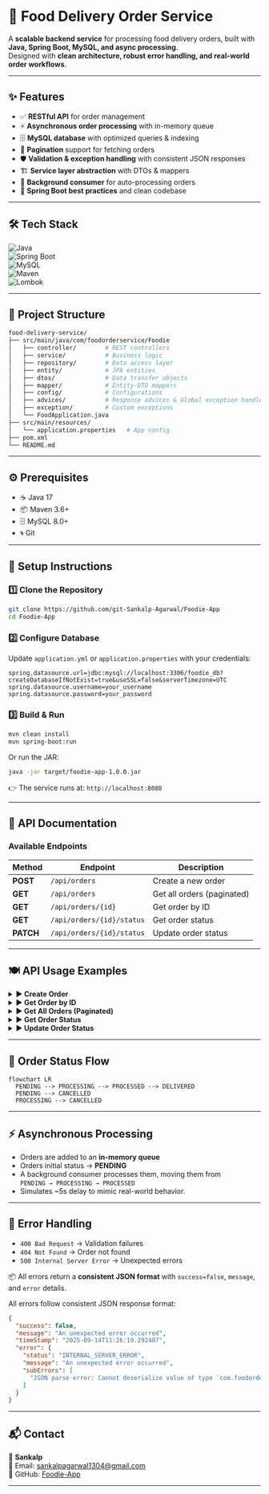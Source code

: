 # 🍔 Food Delivery Order Service

A **scalable backend service** for processing food delivery orders, built with **Java, Spring Boot, MySQL, and async processing**.  
Designed with **clean architecture, robust error handling, and real-world order workflows**.

---

## ✨ Features

- ✅ **RESTful API** for order management
- ⚡ **Asynchronous order processing** with in-memory queue
- 🗄️ **MySQL database** with optimized queries & indexing
- 📑 **Pagination** support for fetching orders
- 🛡️ **Validation & exception handling** with consistent JSON responses
- 🏗️ **Service layer abstraction** with DTOs & mappers
- 🔄 **Background consumer** for auto-processing orders
- 🧹 **Spring Boot best practices** and clean codebase

---

## 🛠️ Tech Stack

![Java](https://img.shields.io/badge/Java-17-red?logo=java)  
![Spring Boot](https://img.shields.io/badge/Spring%20Boot-3.2.0-green?logo=springboot)  
![MySQL](https://img.shields.io/badge/MySQL-8.0-blue?logo=mysql)  
![Maven](https://img.shields.io/badge/Maven-3.6+-C71A36?logo=apachemaven)  
![Lombok](https://img.shields.io/badge/Lombok-enabled-yellow)

---

## 📂 Project Structure
```bash
food-delivery-service/
├── src/main/java/com/foodorderservice/Foodie
│   ├── controller/        # REST controllers
│   ├── service/           # Business logic
│   ├── repository/        # Data access layer
│   ├── entity/            # JPA entities
│   ├── dtos/              # Data transfer objects
│   ├── mapper/            # Entity-DTO mappers
│   ├── config/            # Configurations
│   ├── advices/           # Response advices & Global exception handler
│   ├── exception/         # Custom exceptions
│   └── FoodApplication.java
├── src/main/resources/
│   └── application.properties   # App config
├── pom.xml
└── README.md
```

---

## ⚙️ Prerequisites

- ☕ Java 17
- 📦 Maven 3.6+
- 🗄️ MySQL 8.0+
- 🌀 Git

---

## 🚀 Setup Instructions

### 1️⃣ Clone the Repository
```bash
git clone https://github.com/git-Sankalp-Agarwal/Foodie-App
cd Foodie-App
```

### 2️⃣ Configure Database
Update `application.yml` or `application.properties` with your credentials:
```properties
spring.datasource.url=jdbc:mysql://localhost:3306/foodie_db?createDatabaseIfNotExist=true&useSSL=false&serverTimezone=UTC
spring.datasource.username=your_username
spring.datasource.password=your_password
```

### 3️⃣ Build & Run
```bash
mvn clean install
mvn spring-boot:run
```

Or run the JAR:
```bash
java -jar target/foodie-app-1.0.0.jar
```

👉 The service runs at: `http://localhost:8080`

---

## 📖 API Documentation

### Available Endpoints
| Method | Endpoint                  | Description             |
|--------|---------------------------|-------------------------|
| **POST**   | `/api/orders`             | Create a new order      |
| **GET**    | `/api/orders`             | Get all orders (paginated) |
| **GET**    | `/api/orders/{id}`        | Get order by ID         |
| **GET**    | `/api/orders/{id}/status` | Get order status        |
| **PATCH**  | `/api/orders/{id}/status` | Update order status     |


---

## 🍽️ API Usage Examples

<details>
<summary><b>▶️ Create Order</b></summary>

**POST** `http://localhost:8080/api/orders`

**Request JSON:**
```json
{
  "customerName": "Alice Johnson",
  "items": [
    {
      "itemName": "Burger",
      "quantity": 2,
      "price": 8.99
    },
    {
      "itemName": "Fries",
      "quantity": 1,
      "price": 3.99
    },
    {
      "itemName": "Coke",
      "quantity": 2,
      "price": 2.50
    }
  ],
  "totalAmount": 26.97
}
```

✅ **Successful response (201 Created)**
```json
{
  "success": true,
  "message": "Order created successfully",
  "timeStamp": "2025-09-14T11:17:33.3697473",
  "data": {
    "id": 4,
    "customerName": "Alice Johnson",
    "totalAmount": 26.97,
    "status": "PENDING",
    "orderTime": "2025-09-14T11:17:33.215756",
    "processedTime": null,
    "items": [
      {
        "itemName": "Burger",
        "quantity": 2,
        "price": 8.99
      },
      {
        "itemName": "Fries",
        "quantity": 1,
        "price": 3.99
      },
      {
        "itemName": "Coke",
        "quantity": 2,
        "price": 2.50
      }
    ]
  }
}
```

❌ **Validation error (400 Bad Request)**
```json
{
  "success": false,
  "message": "Invalid order state",
  "timeStamp": "2025-09-14T11:15:15.2112686",
  "error": {
    "status": "BAD_REQUEST",
    "message": "Invalid order state",
    "subErrors": [
      "Total amount does not match sum of items"
    ]
  }
}
```
</details>

<details>
<summary><b>▶️ Get Order by ID</b></summary>

**GET** `/api/orders/1`

✅ **Success (200)**
```json
{
  "success": true,
  "message": "Order retrieved successfully",
  "timeStamp": "2025-09-14T11:18:10.4862606",
  "data": {
    "id": 3,
    "customerName": "Bob Johnson",
    "totalAmount": 42.00,
    "status": "DELIVERED",
    "orderTime": "2025-09-14T14:47:00",
    "processedTime": null,
    "items": [
      {
        "itemName": "Pasta",
        "quantity": 2,
        "price": 12.99
      },
      {
        "itemName": "Garlic Bread",
        "quantity": 1,
        "price": 4.99
      },
      {
        "itemName": "Ice Cream",
        "quantity": 2,
        "price": 5.50
      }
    ]
  }
}
```
</details>

<details>
<summary><b>▶️ Get All Orders (Paginated)</b></summary>

**GET** `http://localhost:8080/api/orders?page=0&size=10&sortBy=orderTime&sortDirection=DESC`

✅ **Response (200)**
```json
{
  "success": true,
  "message": "Orders retrieved successfully",
  "timeStamp": "2025-09-14T11:18:38.9136543",
  "data": {
    "content": [
      {
        "id": 1,
        "customerName": "John Doe",
        "totalAmount": 25.99,
        "status": "PENDING",
        "orderTime": "2025-09-14T16:47:00",
        "processedTime": null,
        "items": [
          {
            "itemName": "Burger",
            "quantity": 2,
            "price": 8.99
          },
          {
            "itemName": "Fries",
            "quantity": 1,
            "price": 3.99
          },
          {
            "itemName": "Coke",
            "quantity": 2,
            "price": 2.50
          }
        ]
      },
      {
        "id": 2,
        "customerName": "Jane Smith",
        "totalAmount": 35.50,
        "status": "PROCESSED",
        "orderTime": "2025-09-14T15:47:00",
        "processedTime": null,
        "items": [
          {
            "itemName": "Pizza",
            "quantity": 1,
            "price": 15.99
          },
          {
            "itemName": "Salad",
            "quantity": 1,
            "price": 7.99
          },
          {
            "itemName": "Juice",
            "quantity": 2,
            "price": 3.50
          }
        ]
      },
      {
        "id": 3,
        "customerName": "Bob Johnson",
        "totalAmount": 42.00,
        "status": "DELIVERED",
        "orderTime": "2025-09-14T14:47:00",
        "processedTime": null,
        "items": [
          {
            "itemName": "Pasta",
            "quantity": 2,
            "price": 12.99
          },
          {
            "itemName": "Garlic Bread",
            "quantity": 1,
            "price": 4.99
          },
          {
            "itemName": "Ice Cream",
            "quantity": 2,
            "price": 5.50
          }
        ]
      },
      {
        "id": 4,
        "customerName": "Alice Johnson",
        "totalAmount": 26.97,
        "status": "PROCESSED",
        "orderTime": "2025-09-14T11:17:33",
        "processedTime": "2025-09-14T11:17:35",
        "items": [
          {
            "itemName": "Burger",
            "quantity": 2,
            "price": 8.99
          },
          {
            "itemName": "Fries",
            "quantity": 1,
            "price": 3.99
          },
          {
            "itemName": "Coke",
            "quantity": 2,
            "price": 2.50
          }
        ]
      }
    ],
    "pageNumber": 0,
    "pageSize": 10,
    "totalElements": 4,
    "totalPages": 1,
    "first": true,
    "last": true
  }
}
```
</details>

<details>
<summary><b>▶️ Get Order Status</b></summary>

**GET** `http://localhost:8080/api/orders/1/status`
✅ **Response (200)**
```json
{
  "success": true,
  "message": "Order status retrieved successfully",
  "timeStamp": "2025-09-14T14:17:54.09427",
  "data": {
    "orderId": 1,
    "status": "PROCESSED",
    "orderTime": "2025-09-14T13:27:08",
    "processedTime": "2025-09-14T13:27:13"
  }
}
```
</details>


<details>
<summary><b>▶️ Update Order Status</b></summary>

**PATCH** `http://localhost:8080/api/orders/1/status`
```json
{ "status": "CANCELLED" }
```
✅ **Response (200)**
```json
{
  "success": true,
  "message": "Order status updated successfully",
  "timeStamp": "2025-09-14T11:25:35.3492948",
  "data": {
    "id": 10,
    "customerName": "Ravi Johnson",
    "totalAmount": 26.97,
    "status": "CANCELLED",
    "orderTime": "2025-09-14T11:25:30",
    "processedTime": null,
    "items": [
      {
        "itemName": "Pizze",
        "quantity": 2,
        "price": 8.99
      },
      {
        "itemName": "Roll",
        "quantity": 1,
        "price": 3.99
      },
      {
        "itemName": "Sprite",
        "quantity": 2,
        "price": 2.50
      }
    ]
  }
}
```
</details>

---

## 🔄 Order Status Flow

```mermaid
flowchart LR
  PENDING --> PROCESSING --> PROCESSED --> DELIVERED
  PENDING --> CANCELLED
  PROCESSING --> CANCELLED
```

---

## ⚡ Asynchronous Processing

- Orders are added to an **in-memory queue**
- Orders initial status → **PENDING**
- A background consumer processes them, moving them from  
  `PENDING → PROCESSING → PROCESSED`
- Simulates ~5s delay to mimic real-world behavior.

---

## 🚨 Error Handling

- `400 Bad Request` → Validation failures
- `404 Not Found` → Order not found
- `500 Internal Server Error` → Unexpected errors

📦 All errors return a **consistent JSON format** with `success=false`, `message`, and `error` details.

All errors follow consistent JSON response format:
```json
{
  "success": false,
  "message": "An unexpected error occurred",
  "timeStamp": "2025-09-14T11:26:19.292407",
  "error": {
    "status": "INTERNAL_SERVER_ERROR",
    "message": "An unexpected error occurred",
    "subErrors": [
      "JSON parse error: Cannot deserialize value of type `com.foodorderservice.Foodie.entity.enums.OrderStatus` from String \"CANCsELLED\": not one of the values accepted for Enum class: [CANCELLED, PROCESSING, DELIVERED, PROCESSED, PENDING]"
    ]
  }
}
```
---

## 📬 Contact

👤 **Sankalp**  
📧 Email: [sankalpagarwal1304@gmail.com](mailto:sankalpagarwal1304@gmail.com)  
🔗 GitHub: [Foodie-App](https://github.com/git-Sankalp-Agarwal/Foodie-App)  

---
